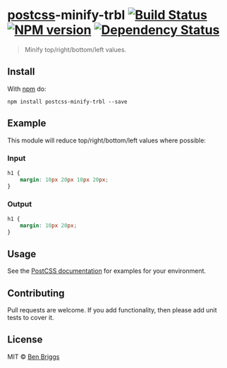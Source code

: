 # [postcss][postcss]-minify-trbl [![Build Status](https://travis-ci.org/ben-eb/postcss-minify-trbl.svg?branch=master)][ci] [![NPM version](https://badge.fury.io/js/postcss-minify-trbl.svg)][npm] [![Dependency Status](https://gemnasium.com/ben-eb/postcss-minify-trbl.svg)][deps]

> Minify top/right/bottom/left values.

## Install

With [npm](https://npmjs.org/package/postcss-minify-trbl) do:

```
npm install postcss-minify-trbl --save
```

## Example

This module will reduce top/right/bottom/left values where possible:

### Input

```css
h1 {
    margin: 10px 20px 10px 20px;
}
```

### Output

```css
h1 {
    margin: 10px 20px;
}
```

## Usage

See the [PostCSS documentation](https://github.com/postcss/postcss#usage) for
examples for your environment.

## Contributing

Pull requests are welcome. If you add functionality, then please add unit tests
to cover it.

## License

MIT © [Ben Briggs](http://beneb.info)

[ci]:      https://travis-ci.org/ben-eb/postcss-minify-trbl
[deps]:    https://gemnasium.com/ben-eb/postcss-minify-trbl
[npm]:     http://badge.fury.io/js/postcss-minify-trbl
[postcss]: https://github.com/postcss/postcss
